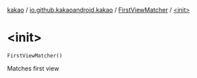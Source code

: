 [kakao](../../index.md) / [io.github.kakaoandroid.kakao](../index.md) / [FirstViewMatcher](index.md) / [&lt;init&gt;](./-init-.md)

# &lt;init&gt;

`FirstViewMatcher()`

Matches first view

